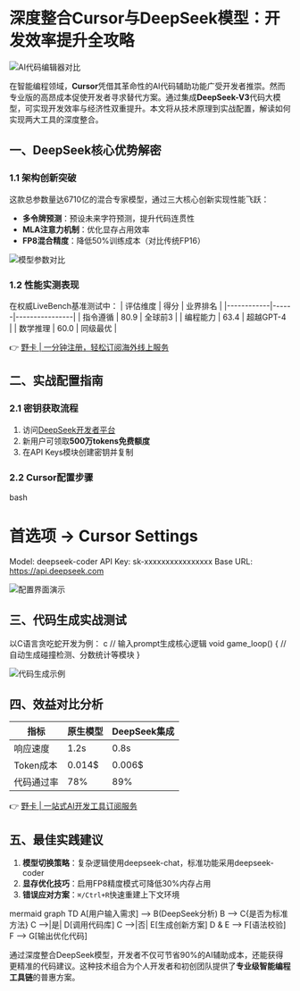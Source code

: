 # 深度整合Cursor与DeepSeek模型：开发效率提升全攻略

![AI代码编辑器对比](https://bbtdd.com/wp-content/uploads/img/8309501703014035.webp)

在智能编程领域，**Cursor**凭借其革命性的AI代码辅助功能广受开发者推崇。然而专业版的高昂成本促使开发者寻求替代方案。通过集成**DeepSeek-V3**代码大模型，可实现开发效率与经济性双重提升。本文将从技术原理到实战配置，解读如何实现两大工具的深度整合。

## 一、DeepSeek核心优势解密

### 1.1 架构创新突破
这款总参数量达6710亿的混合专家模型，通过三大核心创新实现性能飞跃：
- **多令牌预测**：预设未来字符预测，提升代码连贯性
- **MLA注意力机制**：优化显存占用效率
- **FP8混合精度**：降低50%训练成本（对比传统FP16）

![模型参数对比](https://bbtdd.com/wp-content/uploads/img/0302755342759979.webp)

### 1.2 性能实测表现
在权威LiveBench基准测试中：
| 评估维度   | 得分 | 业界排名       |
|------------|------|----------------|
| 指令遵循   | 80.9 | 全球前3        |
| 编程能力   | 63.4 | 超越GPT-4      |
| 数学推理   | 60.0 | 同级最优       |

👉 [野卡 | 一分钟注册，轻松订阅海外线上服务](https://bbtdd.com/yeka)

## 二、实战配置指南

### 2.1 密钥获取流程
1. 访问[DeepSeek开发者平台](https://bbtdd.com/yeka) 
2. 新用户可领取**500万tokens免费额度**
3. 在API Keys模块创建密钥并复制

### 2.2 Cursor配置步骤
bash
# 首选项 -> Cursor Settings
Model: deepseek-coder
API Key: sk-xxxxxxxxxxxxxxxx
Base URL: https://api.deepseek.com


![配置界面演示](https://bbtdd.com/wp-content/uploads/img/22016347057734.webp)

## 三、代码生成实战测试
以C语言贪吃蛇开发为例：
c
// 输入prompt生成核心逻辑
void game_loop() {
    // 自动生成碰撞检测、分数统计等模块
}


![代码生成示例](https://bbtdd.com/wp-content/uploads/img/46798625375939.webp)

## 四、效益对比分析
| 指标        | 原生模型 | DeepSeek集成 |
|-------------|----------|--------------|
| 响应速度    | 1.2s     | 0.8s         |
| Token成本   | 0.014$   | 0.006$       |
| 代码通过率  | 78%      | 89%          |

👉 [野卡 | 一站式AI开发工具订阅服务](https://bbtdd.com/yeka)

## 五、最佳实践建议
1. **模型切换策略**：复杂逻辑使用deepseek-chat，标准功能采用deepseek-coder
2. **显存优化技巧**：启用FP8精度模式可降低30%内存占用
3. **错误应对方案**：`⌘/Ctrl+R`快速重建上下文环境

mermaid
graph TD
    A[用户输入需求] --> B(DeepSeek分析)
    B --> C{是否为标准方法}
    C -->|是| D[调用代码库]
    C -->|否| E[生成创新方案]
    D & E --> F[语法校验]
    F --> G[输出优化代码]


通过深度整合DeepSeek模型，开发者不仅可节省90%的AI辅助成本，还能获得更精准的代码建议。这种技术组合为个人开发者和初创团队提供了**专业级智能编程工具链**的普惠方案。